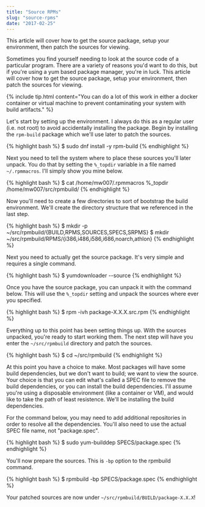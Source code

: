 ```yaml
---
title: "Source RPMs"
slug: "source-rpms"
date: "2017-02-25"
---
```


This article will cover how to get the source package, setup your environment, then patch the sources for viewing.

<!--more-->

Sometimes you find yourself needing to look at the source code of a particular program. There are a variety of reasons you'd want to do this, but if you're using a yum based package manager, you're in luck. This article will cover how to get the source package, setup your environment, then patch the sources for viewing.

{% include tip.html content="You can do a lot of this work in either a docker container or virtual machine to prevent contaminating your system with build artifacts." %}

Let's start by setting up the environment. I always do this as a regular user (i.e. not root) to avoid accidentally installing the package. Begin by installing the `rpm-build` package which we'll use later to patch the sources.

{% highlight bash %}
$ sudo dnf install -y rpm-build
{% endhighlight %}

Next you need to tell the system where to place these sources you'll later unpack. You do that by setting the `%_topdir` variable in a file named `~/.rpmmacros`. I'll simply show you mine below.

{% highlight bash %}
$ cat /home/mw007/.rpmmacros
%_topdir /home/mw007/src/rpmbuild/
{% endhighlight %}

Now you'll need to create a few directories to sort of bootstrap the build environment. We'll create the directory structure that we referenced in the last step.

{% highlight bash %}
$ mkdir -p ~/src/rpmbuild/{BUILD,RPMS,SOURCES,SPECS,SRPMS}
$ mkdir ~/src/rpmbuild/RPMS/{i386,i486,i586,i686,noarch,athlon}
{% endhighlight %}

Next you need to actually get the source package. It's very simple and requires a single command.

{% highlight bash %}
$ yumdownloader --source <package-name>
{% endhighlight %}

Once you have the source package, you can unpack it with the command below. This will use the `%_topdir` setting and unpack the sources where ever you specified.

{% highlight bash %}
$ rpm -ivh package-X.X.X.src.rpm
{% endhighlight %}

Everything up to this point has been setting things up. With the sources unpacked, you're ready to start working them. The next step will have you enter the `~/src/rpmbuild` directory and patch the sources.

{% highlight bash %}
$ cd ~/src/rpmbuild
{% endhighlight %}

At this point you have a choice to make. Most packages will have some build dependencies, but we don't want to build; we want to view the source. Your choice is that you can edit what's called a SPEC file to remove the build dependencies, or you can install the build dependencies. I'll assume you're using a disposable environment (like a container or VM), and would like to take the path of least resistence. We'll be installing the build dependencies.

For the command below, you may need to add additional repositories in order to resolve all the dependencies. You'll also need to use the actual SPEC file name, not "package.spec".

{% highlight bash %}
$ sudo yum-builddep SPECS/package.spec
{% endhighlight %}

You'll now prepare the sources. This is `-bp` option to the rpmbuild command.

{% highlight bash %}
$ rpmbuild -bp SPECS/package.spec
{% endhighlight %}

Your patched sources are now under `~/src/rpmbuild/BUILD/package-X.X.X`!
